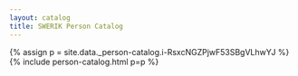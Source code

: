 ```yaml
---
layout: catalog
title: SWERIK Person Catalog
---
```

{% assign p = site.data._person-catalog.i-RsxcNGZPjwF53SBgVLhwYJ %}
{% include person-catalog.html p=p %}

